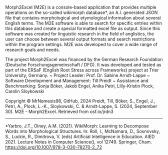 Morph2Excel (M2E) is a console-based application that provides multiple operations on the so-called wikimorph database*, 
an A.I. generated JSON file that contains morphological and etymological information about several English terms. 
The M2E software is able to search for specific entries within this database and create a special formatted excel file as output. 
Since this software was created for linguistic research in the field of anglistics, the user can choose between several output formats 
and search restrictions within the program settings. M2E was developed to cover a wide range of research goals and needs.

The project Morph2Excel was financed by the German Research Foundation (Deutsche Forschungsgemeinschaft / DFG). It was developed and tested as part of the ERSaF (English Root Stress across Frameworks) project at Trier University, Germany. 
~ Project Leader: Prof. Dr. Sabine Arndt-Lappe ~ Software Development and Management: Till Preidt ~ Assistance and Benchmarking: Sonja Böker, Jakob Engel, Anika Petri, Lilly-Kristin Plock, Carolin Sloykowski

Copyright © MrNemesis98, GitHub, 2024
Preidt, Till, Böker, S., Engel, J., Petri, A., Plock, L.-K., Sloykowski, C. & Arndt-Lappe, S. (2024, September 30). M2E - Morph2Excel. Retrieved from osf.io/jrdn3

________________________________________________________________________________________________________________________________________________________________________________
*Yarbro, J.T., Olney, A.M. (2021). WikiMorph: Learning to Decompose
Words into Morphological Structures. In: Roll, I., McNamara, D.,
Sosnovsky, S., Luckin, R., Dimitrova, V. (eds) Artificial Intelligence in
Education. AIED 2021. Lecture Notes in Computer Science(), vol
12749. Springer, Cham. https://doi.org/10.1007/978-3-030-78270-2_72
